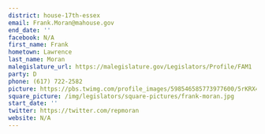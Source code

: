 ```yaml
---
district: house-17th-essex
email: Frank.Moran@mahouse.gov
end_date: ''
facebook: N/A
first_name: Frank
hometown: Lawrence
last_name: Moran
malegislature_url: https://malegislature.gov/Legislators/Profile/FAM1
party: D
phone: (617) 722-2582
picture: https://pbs.twimg.com/profile_images/598546585773977600/5rKRX4H2_400x400.jpg
square_picture: /img/legislators/square-pictures/frank-moran.jpg
start_date: ''
twitter: https://twitter.com/repmoran
website: N/A
---
```

